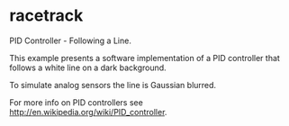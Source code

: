 racetrack
=========

PID Controller - Following a Line. 
 
This example presents a software implementation of a PID controller that follows a 
white line on a dark background.

To simulate analog sensors the line is Gaussian blurred.

For more info on PID controllers see http://en.wikipedia.org/wiki/PID_controller.

